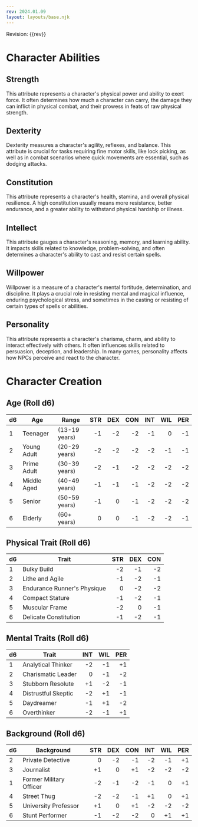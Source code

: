 ```yaml
---
rev: 2024.01.09
layout: layouts/base.njk
---
```

Revision: {{rev}}

# Character Abilities

## Strength

This attribute represents a character's physical power and ability to exert force. It often
determines how much a character can carry, the damage they can inflict in physical combat, and their
prowess in feats of raw physical strength.

## Dexterity

Dexterity measures a character's agility, reflexes, and balance. This attribute is crucial for tasks
requiring fine motor skills, like lock picking, as well as in combat scenarios where quick movements
are essential, such as dodging attacks.

## Constitution

This attribute represents a character's health, stamina, and overall physical resilience. A high
constitution usually means more resistance, better endurance, and a greater ability to
withstand physical hardship or illness.

## Intellect

This attribute gauges a character's reasoning, memory, and learning ability. It impacts skills
related to knowledge, problem-solving, and often determines a character's ability to cast and resist
certain spells.

## Willpower

Willpower is a measure of a character's mental fortitude, determination, and discipline. It plays a
crucial role in resisting mental and magical influence, enduring psychological stress, and sometimes
in the casting or resisting of certain types of spells or abilities.

## Personality

This attribute represents a character's charisma, charm, and ability to interact effectively with
others. It often influences skills related to persuasion, deception, and leadership. In many games,
personality affects how NPCs perceive and react to the character.

# Character Creation

## Age (Roll d6)

| d6  | Age         | Range         | STR | DEX | CON | INT | WIL | PER |
|-----|-------------|---------------|----:|----:|----:|----:|----:|----:|
| 1   | Teenager    | (13-19 years) |  -1 |  -2 |  -2 |  -1 |   0 |  -1 |
| 2   | Young Adult | (20-29 years) |  -2 |  -2 |  -2 |  -2 |  -1 |  -1 |
| 3   | Prime Adult | (30-39 years) |  -2 |  -1 |  -2 |  -2 |  -2 |  -2 |
| 4   | Middle Aged | (40-49 years) |  -1 |  -1 |  -1 |  -2 |  -2 |  -2 |
| 5   | Senior      | (50-59 years) |  -1 |   0 |  -1 |  -2 |  -2 |  -2 |
| 6   | Elderly     | (60+ years)   |   0 |   0 |  -1 |  -2 |  -2 |  -1 |

## Physical Trait (Roll d6)

| d6  | Trait                       | STR | DEX | CON |
|-----|-----------------------------|----:|----:|----:|
| 1   | Bulky Build                 |  -2 |  -1 |  -2 |
| 2   | Lithe and Agile             |  -1 |  -2 |  -1 |
| 3   | Endurance Runner's Physique |   0 |  -2 |  -2 |
| 4   | Compact Stature             |  -1 |  -2 |  -1 |
| 5   | Muscular Frame              |  -2 |   0 |  -1 |
| 6   | Delicate Constitution       |  -1 |  -2 |  -1 |

## Mental Traits (Roll d6)

| d6  | Trait               | INT | WIL | PER |
|-----|---------------------|----:|----:|----:|
| 1   | Analytical Thinker  |  -2 |  -1 |  +1 |
| 2   | Charismatic Leader  |   0 |  -1 |  -2 |
| 3   | Stubborn Resolute   |  +1 |  -2 |  -1 |
| 4   | Distrustful Skeptic |  -2 |  +1 |  -1 |
| 5   | Daydreamer          |  -1 |  +1 |  -2 |
| 6   | Overthinker         |  -2 |  -1 |  +1 |

## Background (Roll d6)

| d6  | Background              | STR | DEX | CON | INT | WIL | PER |
|-----|-------------------------|----:|----:|----:|----:|----:|----:|
| 2   | Private Detective       |   0 |  -2 |  -1 |  -2 |  -1 |  +1 |
| 3   | Journalist              |  +1 |   0 |  +1 |  -2 |  -2 |  -2 |
| 1   | Former Military Officer |  -2 |  -1 |  -2 |  -1 |   0 |  +1 |
| 4   | Street Thug             |  -2 |  -2 |  -1 |  +1 |   0 |  +1 |
| 5   | University Professor    |  +1 |   0 |  +1 |  -2 |  -2 |  -2 |
| 6   | Stunt Performer         |  -1 |  -2 |  -2 |   0 |  +1 |  +1 |
